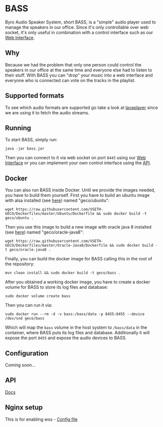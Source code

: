 # BASS
Byro Audio Speaker System, short BASS, is a "simple" audio player used to manage the speakers in our office.
Since it's only controllable over web socket, it's only useful in combination with a control interface such as our [Web Interface](https://github.com/VSETH-GECO/BASSctrl).

## Why
Because we had the problem that only one person could control the speakers in our office at the same time and everyone else had to listen to their stuff.
With BASS you can "drop" your music into a web interface and everyone who is connected can vote on the tracks in the playlist.

## Supported formats
To see which audio formats are supported go take a look at [lavaplayer](https://github.com/sedmelluq/lavaplayer#supported-formats) since we are using it to fetch the audio streams.

## Running
To start BASS, simply run:
```
java -jar bass.jar
```
Then you can connect to it via web socket on port `8445` using our [Web Interface](https://github.com/VSETH-GECO/BASSctrl)
or you can implement your own control interface using the [API](/API-Docs.md).

## Docker
You can also run BASS inside Docker. Until we provide the images needed, you have to build them yourself. First you have to build an ubuntu image with alsa installed (see [here](https://github.com/VSETH-GECO/Dockerfiles/blob/master/Ubuntu/Dockerfile)) named "geco/ubuntu":
```
wget https://raw.githubusercontent.com/VSETH-GECO/Dockerfiles/master/Ubuntu/Dockerfile && sudo docker build -t geco/ubuntu .
```
 
Then you use this image to build a new image with oracle java 8 installed (see [here](https://github.com/VSETH-GECO/Dockerfiles/blob/master/Oracle-Java8/Dockerfile)) named "geco/oracle-java8":
```
wget https://raw.githubusercontent.com/VSETH-GECO/Dockerfiles/master/Oracle-Java8/Dockerfile && sudo docker build -t geco/oracle-java8 .
```

Finally, you can build the docker image for BASS calling this in the root of the repository:
```
mvn clean install && sudo docker build -t geco/bass .
```

After you obtained a working docker image, you have to create a docker volume for BASS to store its log files and database:
```
sudo docker volume create bass
```

Then you can run it via:
```
sudo docker run --rm -d -v bass:/bass/data -p 8455:8455 --device /dev/snd geco/bass
```
Which will map the `bass` volume in the host system to `/bass/data` in the container, where BASS puts its log files and database. Additionally it will expose the port `8455` and expose the audio devices to BASS.
## Configuration
Coming soon...

## API
[Docs](/API-Docs.md)

## Nginx setup
This is for enabling wss - [Config file](/nginx.conf)